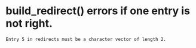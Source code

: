 # build_redirect() errors if one entry is not right.

    Entry 5 in redirects must be a character vector of length 2.

